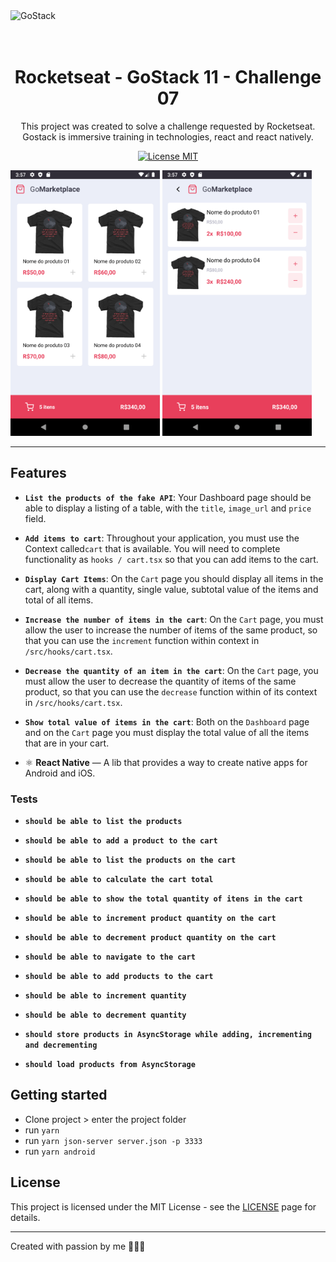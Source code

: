 <img alt="GoStack" src="https://storage.googleapis.com/golden-wind/bootcamp-gostack/header-desafios.png" />

<h1 align="center">
<br>
Rocketseat - GoStack 11 - Challenge 07
</h1>

<p align="center">
This project was created to solve a challenge requested by Rocketseat.
Gostack is immersive training in technologies, react and react natively.</p>

<p align="center">
  <a href="https://opensource.org/licenses/MIT">
    <img src="https://img.shields.io/badge/License-MIT-blue.svg" alt="License MIT">
  </a>
</p>

<div>
  <img src="repo/imgs/image1.png" alt="demo" height="425">
  <img src="repo/imgs/image2.png" alt="demo" height="425">
</div>

<hr />

## Features

- **`List the products of the fake API`**: Your Dashboard page should be able to display a listing of a table, with the `title`, `image_url` and `price` field.

- **`Add items to cart`**: Throughout your application, you must use the Context called`cart` that is available. You will need to complete functionality as `hooks / cart.tsx` so that you can add items to the cart.

- **`Display Cart Items`**: On the `Cart` page you should display all items in the cart, along with a quantity, single value, subtotal value of the items and total of all items.

- **`Increase the number of items in the cart`**: On the `Cart` page, you must allow the user to increase the number of items of the same product, so that you can use the `increment` function within context in `/src/hooks/cart.tsx`.

- **`Decrease the quantity of an item in the cart`**: On the `Cart` page, you must allow the user to decrease the quantity of items of the same product, so that you can use the `decrease` function within of its context in `/src/hooks/cart.tsx`.

- **`Show total value of items in the cart`**: Both on the `Dashboard` page and on the `Cart` page you must display the total value of all the items that are in your cart.

- ⚛️ **React Native** — A lib that provides a way to create native apps for Android and iOS.

### Tests

- **`should be able to list the products`**

- **`should be able to add a product to the cart`**

- **`should be able to list the products on the cart`**

- **`should be able to calculate the cart total`**

- **`should be able to show the total quantity of itens in the cart`**

- **`should be able to increment product quantity on the cart`**

- **`should be able to decrement product quantity on the cart`**

- **`should be able to navigate to the cart`**

- **`should be able to add products to the cart`**

- **`should be able to increment quantity`**

- **`should be able to decrement quantity`**

- **`should store products in AsyncStorage while adding, incrementing and decrementing`**

- **`should load products from AsyncStorage`**

## Getting started

- Clone project > enter the project folder
- run `yarn`
- run `yarn json-server server.json -p 3333`
- run `yarn android`

## License

This project is licensed under the MIT License - see the [LICENSE](https://opensource.org/licenses/MIT) page for details.

---

Created with passion by me 👨🏻‍💻
